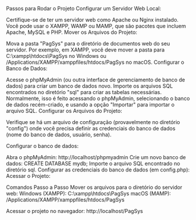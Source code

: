 Passos para Rodar o Projeto
Configurar um Servidor Web Local:

Certifique-se de ter um servidor web como Apache ou Nginx instalado. Você pode usar o XAMPP, WAMP ou MAMP, que são pacotes que incluem Apache, MySQL e PHP.
Mover os Arquivos do Projeto:

Mova a pasta "PagSys" para o diretório de documentos web do seu servidor. Por exemplo, em XAMPP, você deve mover a pasta para C:\xampp\htdocs\PagSys no Windows ou /Applications/XAMPP/xamppfiles/htdocs/PagSys no macOS.
Configurar o Banco de Dados:

Acesse o phpMyAdmin (ou outra interface de gerenciamento de banco de dados) para criar um banco de dados novo.
Importe os arquivos SQL encontrados no diretório "sql" para criar as tabelas necessárias. Normalmente, isso é feito acessando o phpMyAdmin, selecionando o banco de dados recém-criado, e usando a opção "Importar" para importar o arquivo SQL.
Configurar os Arquivos do Projeto:

Verifique se há um arquivo de configuração (provavelmente no diretório "config") onde você precisa definir as credenciais do banco de dados (nome do banco de dados, usuário, senha).

Configurar o banco de dados:

Abra o phpMyAdmin: http://localhost/phpmyadmin
Crie um novo banco de dados: CREATE DATABASE mydb;
Importe o arquivo SQL encontrado no diretório sql.
Configurar as credenciais do banco de dados (em config.php):
Acessar o Projeto:

Comandos Passo a Passo
Mover os arquivos para o diretório do servidor web:
Windows (XAMPP): C:\xampp\htdocs\PagSys
macOS (MAMP): /Applications/XAMPP/xamppfiles/htdocs/PagSys

Acessar o projeto no navegador:
http://localhost/PagSys
